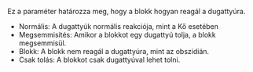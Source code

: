 Ez a paraméter határozza meg, hogy a blokk hogyan reagál a dugattyúra.

* Normális: A dugattyúk normális reakciója, mint a Kő esetében
* Megsemmisítés: Amikor a blokkot egy dugattyú tolja, a blokk megsemmisül.
* Blokk: A blokk nem reagál a dugattyúra, mint az obszidián.
* Csak tolás: A blokkot csak dugattyúval lehet tolni.